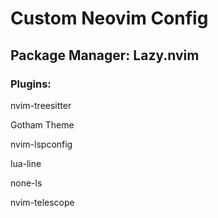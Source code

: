 # Custom Neovim Config

## Package Manager: Lazy.nvim
  
### Plugins: 
nvim-treesitter

Gotham Theme

nvim-lspconfig

lua-line 

none-ls

nvim-telescope
